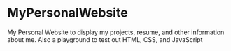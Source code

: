 # MyPersonalWebsite
My Personal Website to display my projects, resume, and other information about me. Also a playground to test out HTML, CSS, and JavaScript
